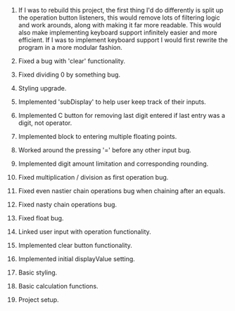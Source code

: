 1. If I was to rebuild this project, the first thing I'd do differently is split up the operation button listeners, this would remove lots of filtering logic and work arounds, along with making it far more readable. This would also make implementing keyboard support infinitely easier and more efficient. If I was to implement keyboard support I would first rewrite the program in a more modular fashion. 

2. Fixed a bug with 'clear' functionality.
3. Fixed dividing 0 by something bug.
4. Styling upgrade.
5. Implemented 'subDisplay' to help user keep track of their inputs.
6. Implemented C button for removing last digit entered if last entry was a digit, not operator. 
7. Implemented block to entering multiple floating points.
8. Worked around the pressing '=' before any other input bug.
9. Implemented digit amount limitation and corresponding rounding. 
10. Fixed multiplication / division as first operation bug. 
11. Fixed even nastier chain operations bug when chaining after an equals.
12. Fixed nasty chain operations bug.
13. Fixed float bug.
14. Linked user input with operation functionality. 
15. Implemented clear button functionality.
16. Implemented initial displayValue setting.
17. Basic styling.
18. Basic calculation functions.
19. Project setup.

















